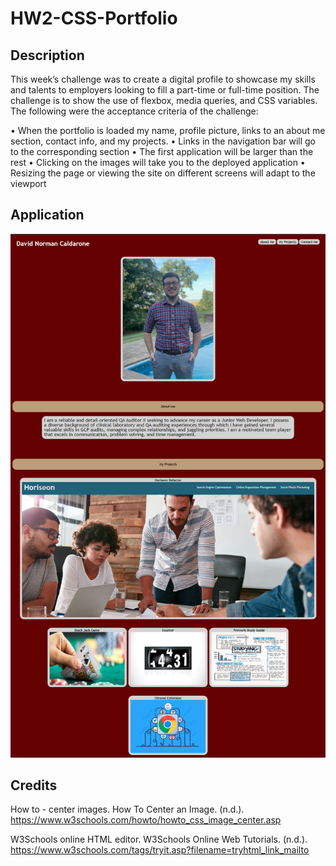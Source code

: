 # HW2-CSS-Portfolio

## Description 

This week’s challenge was to create a digital profile to showcase my skills and talents to employers looking to fill a part-time or full-time position. The challenge is to show the use of flexbox, media queries, and CSS variables. The following were the acceptance criteria of the challenge: 

•	When the portfolio is loaded my name, profile picture, links to an about me section, contact info, and my projects.
•	Links in the navigation bar will go to the corresponding section
•	The first application will be larger than the rest
•	Clicking on the images will take you to the deployed application
•	Resizing the page or viewing the site on different screens will adapt to the viewport

## Application

<img src="./assets/images/website image.png" alt="Image of the deployed portfolio application ">

## Credits

How to - center images. How To Center an Image. (n.d.). https://www.w3schools.com/howto/howto_css_image_center.asp 

W3Schools online HTML editor. W3Schools Online Web Tutorials. (n.d.). https://www.w3schools.com/tags/tryit.asp?filename=tryhtml_link_mailto 

